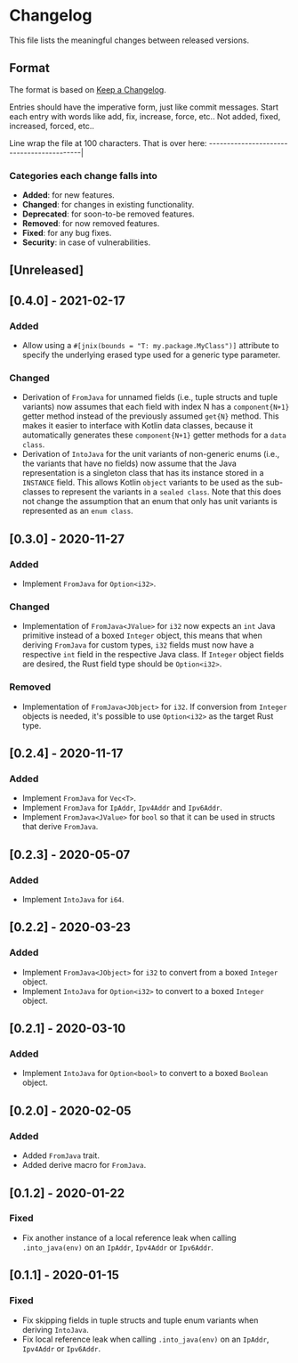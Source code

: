 # Changelog

This file lists the meaningful changes between released versions.

## Format

The format is based on [Keep a Changelog](https://keepachangelog.com/en/1.0.0/).

Entries should have the imperative form, just like commit messages. Start each entry with words like
add, fix, increase, force, etc.. Not added, fixed, increased, forced, etc..

Line wrap the file at 100 characters. That is over here: ------------------------------------------|

### Categories each change falls into

- **Added**: for new features.
- **Changed**: for changes in existing functionality.
- **Deprecated**: for soon-to-be removed features.
- **Removed**: for now removed features.
- **Fixed**: for any bug fixes.
- **Security**: in case of vulnerabilities.

## [Unreleased]

## [0.4.0] - 2021-02-17
### Added
- Allow using a `#[jnix(bounds = "T: my.package.MyClass")]` attribute to specify the underlying
  erased type used for a generic type parameter.

### Changed
- Derivation of `FromJava` for unnamed fields (i.e., tuple structs and tuple variants) now assumes
  that each field with index N has a `component{N+1}` getter method instead of the previously
  assumed `get{N}` method. This makes it easier to interface with Kotlin data classes, because it
  automatically generates these `component{N+1}` getter methods for a `data class`.
- Derivation of `IntoJava` for the unit variants of non-generic enums (i.e., the variants that have
  no fields) now assume that the Java representation is a singleton class that has its instance
  stored in a `INSTANCE` field. This allows Kotlin `object` variants to be used as the sub-classes
  to represent the variants in a `sealed class`. Note that this does not change the assumption that
  an enum that only has unit variants is represented as an `enum class`.

## [0.3.0] - 2020-11-27
### Added
- Implement `FromJava` for `Option<i32>`.

### Changed
- Implementation of `FromJava<JValue>` for `i32` now expects an `int` Java primitive instead of a
  boxed `Integer` object, this means that when deriving `FromJava` for custom types, `i32` fields
  must now have a respective `int` field in the respective Java class. If `Integer` object fields
  are desired, the Rust field type should be `Option<i32>`.

### Removed
- Implementation of `FromJava<JObject>` for `i32`. If conversion from `Integer` objects is needed,
  it's possible to use `Option<i32>` as the target Rust type.

## [0.2.4] - 2020-11-17
### Added
- Implement `FromJava` for `Vec<T>`.
- Implement `FromJava` for `IpAddr`, `Ipv4Addr` and `Ipv6Addr`.
- Implement `FromJava<JValue>` for `bool` so that it can be used in structs that derive `FromJava`.

## [0.2.3] - 2020-05-07
### Added
- Implement `IntoJava` for `i64`.

## [0.2.2] - 2020-03-23
### Added
- Implement `FromJava<JObject>` for `i32` to convert from a boxed `Integer` object.
- Implement `IntoJava` for `Option<i32>` to convert to a boxed `Integer` object.

## [0.2.1] - 2020-03-10
### Added
- Implement `IntoJava` for `Option<bool>` to convert to a boxed `Boolean` object.

## [0.2.0] - 2020-02-05
### Added
- Added `FromJava` trait.
- Added derive macro for `FromJava`.

## [0.1.2] - 2020-01-22
### Fixed
- Fix another instance of a local reference leak when calling `.into_java(env)` on an `IpAddr`,
  `Ipv4Addr` or `Ipv6Addr`.

## [0.1.1] - 2020-01-15
### Fixed
- Fix skipping fields in tuple structs and tuple enum variants when deriving `IntoJava`.
- Fix local reference leak when calling `.into_java(env)` on an `IpAddr`, `Ipv4Addr` or `Ipv6Addr`.

